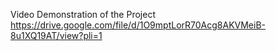 Video Demonstration of the Project  https://drive.google.com/file/d/1O9mptLorR70Acg8AKVMeiB-8u1XQ19AT/view?pli=1
